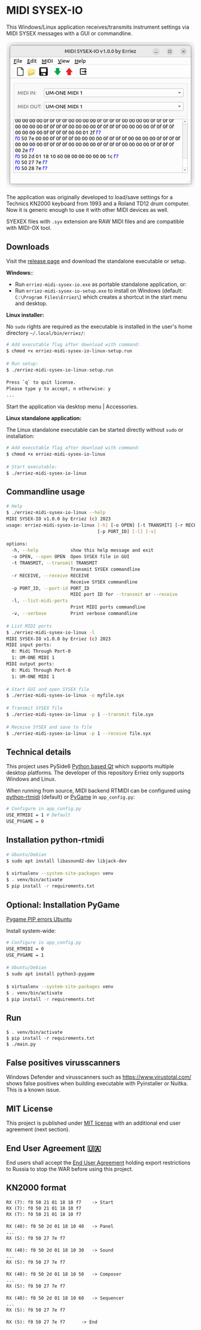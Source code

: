 # MIDI SYSEX-IO

This Windows/Linux application receives/transmits instrument settings via MIDI 
SYSEX messages with a GUI or commandline.

![Screenshot](screenshots/screenshot.png)

The application was originally developed to load/save settings for a Technics 
KN2000 keyboard from 1993 and a Roland TD12 drum computer. Now it is generic 
enough to use it with other MIDI devices as well.

SYEXEX files with `.syx` extension are RAW MIDI files and are compatible with
MIDI-OX tool.

## Downloads

Visit the [release page](https://github.com/Erriez/midi-sysex-io/releases)
and download the standalone executable or setup.

**Windows:**:
* Run `erriez-midi-sysex-io.exe` as portable standalone application, or:
* Run `erriez-midi-sysex-io-setup.exe` to install on Windows (default:
  `C:\Program Files\Erriez\`) which creates a shortcut in the start menu and 
  desktop.

**Linux installer:**

No `sudo` rights are required as the executable is installed in the user's home 
directory `~/.local/bin/erriez/`:

```bash
# Add executable flag after download with command:
$ chmod +x erriez-midi-sysex-io-linux-setup.run
 
# Run setup:
$ ./erriez-midi-sysex-io-linux-setup.run

Press `q` to quit license.
Please type y to accept, n otherwise: y
...
```

Start the application via desktop menu | Accessories.

**Linux standalone application:**

The Linux standalone executable can be started directly without `sudo` or
installation:

```bash
# Add executable flag after download with command:
$ chmod +x erriez-midi-sysex-io-linux
 
# Start executable:
$ ./erriez-midi-sysex-io-linux
```

## Commandline usage

```bash
# Help
$ ./erriez-midi-sysex-io-linux --help
MIDI SYSEX-IO v1.0.0 by Erriez (c) 2023
usage: erriez-midi-sysex-io-linux [-h] [-o OPEN] [-t TRANSMIT] [-r RECEIVE]
                                  [-p PORT_ID] [-l] [-v]

options:
  -h, --help            show this help message and exit
  -o OPEN, --open OPEN  Open SYSEX file in GUI
  -t TRANSMIT, --transmit TRANSMIT
                        Transmit SYSEX commandline
  -r RECEIVE, --receive RECEIVE
                        Receive SYSEX commandline
  -p PORT_ID, --port-id PORT_ID
                        MIDI port ID for --transmit or --receive
  -l, --list-midi-ports
                        Print MIDI ports commandline
  -v, --verbose         Print verbose commandline

# List MIDI ports
$ ./erriez-midi-sysex-io-linux -l
MIDI SYSEX-IO v1.0.0 by Erriez (c) 2023
MIDI input ports:
  0: Midi Through Port-0
  1: UM-ONE MIDI 1
MIDI output ports:
  0: Midi Through Port-0
  1: UM-ONE MIDI 1
  
# Start GUI and open SYSEX file
$ ./erriez-midi-sysex-io-linux -o myfile.syx

# Transmit SYSEX file
$ ./erriez-midi-sysex-io-linux -p 1 --transmit file.syx
  
# Receive SYSEX and save to file
$ ./erriez-midi-sysex-io-linux -p 1 --receive file.syx
```

## Technical details

This project uses PySide6 [Python based Qt](https://www.qt.io/qt-for-python) 
which supports multiple desktop platforms. The developer of this repository 
Erriez only supports Windows and Linux.

When running from source, MIDI backend RTMIDI can be configured using
[python-rtmidi](https://pypi.org/project/python-rtmidi/) (default) or 
[PyGame](https://github.com/pygame/pygame) in `app_config.py`:

```bash
# Configure in app_config.py
USE_RTMIDI = 1 # Default
USE_PYGAME = 0
```

## Installation python-rtmidi

```bash
# Ubuntu/Debian
$ sudo apt install libasound2-dev libjack-dev

$ virtualenv --system-site-packages venv
$ . venv/bin/activate
$ pip install -r requirements.txt
```

## Optional: Installation PyGame

[Pygame PIP errors Ubuntu](https://github.com/pygame/pygame/issues/3756)

Install system-wide:

```bash
# Configure in app_config.py
USE_RTMIDI = 0
USE_PYGAME = 1

# Ubuntu/Debian
$ sudo apt install python3-pygame

$ virtualenv --system-site-packages venv
$ . venv/bin/activate
$ pip install -r requirements.txt
```

## Run
```
$ . venv/bin/activate
$ pip install -r requirements.txt
$ ./main.py
```

## False positives virusscanners

Windows Defender and virusscanners such as https://www.virustotal.com/ shows
false positives when building executable with Pyinstaller or Nuitka. This is a
known issue.

## MIT License

This project is published under [MIT license](https://github.com/Erriez/midi-sysex-io/blob/master/LICENSE)
with an additional end user agreement (next section).

## End User Agreement :ukraine:

End users shall accept the [End User Agreement](https://github.com/Erriez/midi-sysex-io/blob/master/END_USER_AGREEMENT.md)
holding export restrictions to Russia to stop the WAR before using this project.

## KN2000 format

```
RX (7): f0 50 21 01 18 10 f7 	-> Start
RX (7): f0 50 21 01 18 10 f7 
RX (7): f0 50 21 01 18 10 f7 

RX (40): f0 50 2d 01 18 10 40	-> Panel
...
RX (5): f0 50 27 7e f7

RX (40): f0 50 2d 01 18 10 30	-> Sound
...
RX (5): f0 50 27 7e f7

RX (40): f0 50 2d 01 18 10 50	-> Composer
...
RX (5): f0 50 27 7e f7

RX (40): f0 50 2d 01 18 10 60	-> Sequencer
...
RX (5): f0 50 27 7e f7

RX (5): f0 50 27 7e f7		-> End
```

